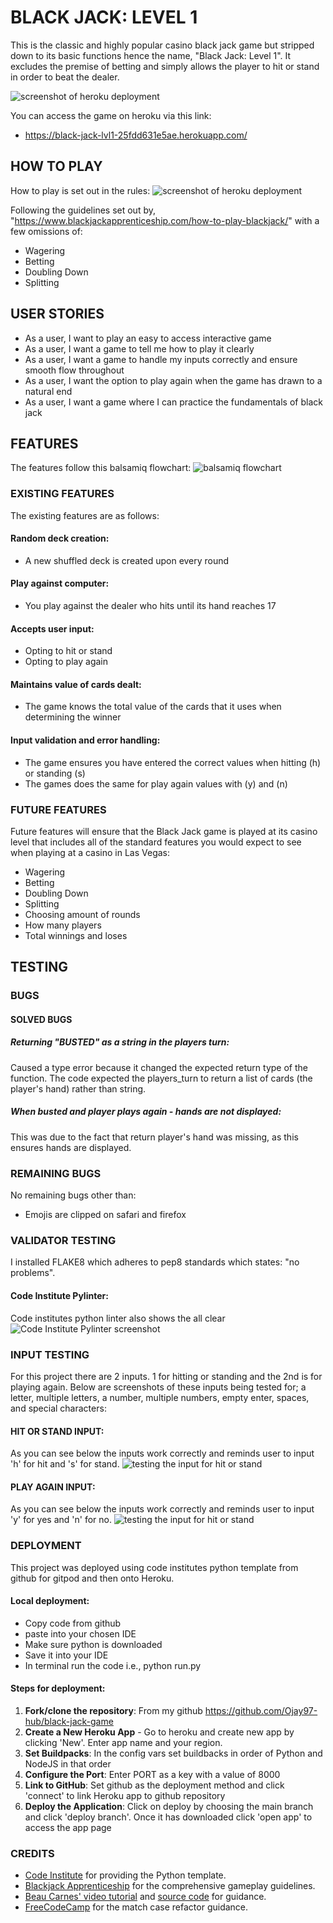 # BLACK JACK: LEVEL 1

This is the classic and highly popular casino black jack game but stripped down to its basic functions hence the name, "Black Jack: Level 1". It excludes the premise of betting and simply allows the player to hit or stand in order to beat the dealer.

![screenshot of heroku deployment](./images/screenshots.png)

You can access the game on heroku via this link:

- https://black-jack-lvl1-25fdd631e5ae.herokuapp.com/

## HOW TO PLAY

How to play is set out in the rules:
![screenshot of heroku deployment](./images/heroku-deployed.png)

Following the guidelines set out by, "https://www.blackjackapprenticeship.com/how-to-play-blackjack/" with a few omissions of:

- Wagering
- Betting
- Doubling Down
- Splitting

## USER STORIES

- As a user, I want to play an easy to access interactive game
- As a user, I want a game to tell me how to play it clearly
- As a user, I want a game to handle my inputs correctly and ensure smooth flow throughout
- As a user, I want the option to play again when the game has drawn to a natural end
- As a user, I want a game where I can practice the fundamentals of black jack

## FEATURES

The features follow this balsamiq flowchart:
![balsamiq flowchart](./images/balsamiq-flowchart.png)

### EXISTING FEATURES

The existing features are as follows:

#### Random deck creation:

- A new shuffled deck is created upon every round

#### Play against computer:

- You play against the dealer who hits until its hand reaches 17

#### Accepts user input:

- Opting to hit or stand
- Opting to play again

#### Maintains value of cards dealt:

- The game knows the total value of the cards that it uses when determining the winner

#### Input validation and error handling:

- The game ensures you have entered the correct values when hitting (h) or standing (s)
- The games does the same for play again values with (y) and (n)

### FUTURE FEATURES

Future features will ensure that the Black Jack game is played at its casino level that includes all of the standard features you would expect to see when playing at a casino in Las Vegas:

- Wagering
- Betting
- Doubling Down
- Splitting
- Choosing amount of rounds
- How many players
- Total winnings and loses

## TESTING

### BUGS

#### SOLVED BUGS

##### Returning "BUSTED" as a string in the players turn:

Caused a type error because it changed the expected return type of the function. The code expected the players_turn to return a list of cards (the player's hand) rather than string.

##### When busted and player plays again - hands are not displayed:

This was due to the fact that return player's hand was missing, as this ensures hands are displayed.

### REMAINING BUGS

No remaining bugs other than:

- Emojis are clipped on safari and firefox

### VALIDATOR TESTING

I installed FLAKE8 which adheres to pep8 standards which states: "no problems".

#### Code Institute Pylinter:

Code institutes python linter also shows the all clear
![Code Institute Pylinter screenshot](/images/CI-pylinter.png)

### INPUT TESTING

For this project there are 2 inputs. 1 for hitting or standing and the 2nd is for playing again. Below are screenshots of these inputs being tested for; a letter, multiple letters, a number, multiple numbers, empty enter, spaces, and special characters:

#### HIT OR STAND INPUT:

As you can see below the inputs work correctly and reminds user to input 'h' for hit and 's' for stand.
![testing the input for hit or stand](/images/hit_or_stand_test.png)

#### PLAY AGAIN INPUT:

As you can see below the inputs work correctly and reminds user to input 'y' for yes and 'n' for no.
![testing the input for hit or stand](/images/play_again_test.png)

### DEPLOYMENT

This project was deployed using code institutes python template from github for gitpod and then onto Heroku.

#### Local deployment:

- Copy code from github
- paste into your chosen IDE
- Make sure python is downloaded
- Save it into your IDE
- In terminal run the code i.e., python run.py

#### Steps for deployment:

1. **Fork/clone the repository**: From my github https://github.com/Ojay97-hub/black-jack-game
2. **Create a New Heroku App** - Go to heroku and create new app by clicking 'New'. Enter app name and your region.
3. **Set Buildpacks**: In the config vars set buildbacks in order of Python and NodeJS in that order
4. **Configure the Port**: Enter PORT as a key with a value of 8000
5. **Link to GitHub**: Set github as the deployment method and click 'connect' to link Heroku app to github repository
6. **Deploy the Application**: Click on deploy by choosing the main branch and click 'deploy branch'. Once it has downloaded click 'open app' to access the app page

### CREDITS

- [Code Institute](https://codeinstitute.net) for providing the Python template.
- [Blackjack Apprenticeship](https://www.blackjackapprenticeship.com/how-to-play-blackjack/) for the comprehensive gameplay guidelines.
- [Beau Carnes' video tutorial](https://youtu.be/aryte85bt_M?si=sazubDrzIn9JQyaX) and [source code](https://replit.com/@BeauCarnes/blackjack-python#main.py) for guidance.
- [FreeCodeCamp](https://www.freecodecamp.org/news/python-switch-statement-switch-case-example/) for the match case refactor guidance.
